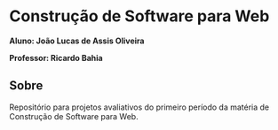 # Construção de Software para Web

**Aluno: João Lucas de Assis Oliveira**

**Professor: Ricardo Bahia**

## Sobre

Repositório para projetos avaliativos do primeiro período da matéria de Construção de Software para Web.
